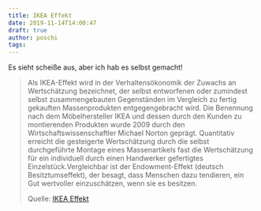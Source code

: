 ```yaml
---
title: IKEA Effekt
date: 2019-11-14T14:00:47
draft: true
author: poschi
tags: 
---
```


Es sieht scheiße aus, aber ich hab es selbst gemacht!

> Als IKEA-Effekt wird in der Verhaltensökonomik der Zuwachs an Wertschätzung
> bezeichnet, der selbst entworfenen oder zumindest selbst zusammengebauten
> Gegenständen im Vergleich zu fertig gekauften Massenprodukten entgegengebracht
> wird. Die Benennung nach dem Möbelhersteller IKEA und dessen durch den Kunden
> zu montierenden Produkten wurde 2009 durch den Wirtschaftswissenschaftler
> Michael Norton geprägt. Quantitativ erreicht die gesteigerte Wertschätzung
> durch die selbst durchgeführte Montage eines Massenartikels fast die
> Wertschätzung für ein individuell durch einen Handwerker gefertigtes
> Einzelstück.Vergleichbar ist der Endowment-Effekt (deutsch Besitztumseffekt),
> der besagt, dass Menschen dazu tendieren, ein Gut wertvoller einzuschätzen,
> wenn sie es besitzen.
>
> Quelle: [IKEA Effekt](https://de.wikipedia.org/wiki/IKEA-Effekt)
